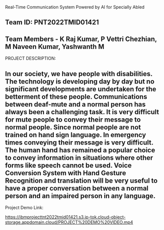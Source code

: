 Real-Time Communication System Powered by AI for Specially Abled

Team ID:  PNT2022TMID01421                    
----------------------------------------------------------------------------------------------------------------------------
Team Members - K Raj Kumar, P Vettri Chezhian, M Naveen Kumar, Yashwanth M
----------------------------------------------------------------------------------------------------------------------------

PROJECT DESCRIPTION:

In our society, we have people with disabilities. The technology is developing day by day but no significant developments
are undertaken for the betterment of these people. Communications between deaf-mute and a normal person has always been
a challenging task. It is very difficult for mute people to convey their message to normal people. Since normal people are
not trained on hand sign language. In emergency times conveying their message is very difficult. The human hand has remained
a popular choice to convey information in situations where other forms like speech cannot be used. Voice Conversion 
System with Hand Gesture Recognition and translation will be very useful to have a proper conversation between a normal 
person and an impaired person in any language.
------------------------------------------------------------------------------------------------------------------------
Project Demo Link:

https://ibmprojecttnt2022tmid01421.s3.jp-tok.cloud-object-storage.appdomain.cloud/PROJECT%20DEMO%20VIDEO.mp4 
